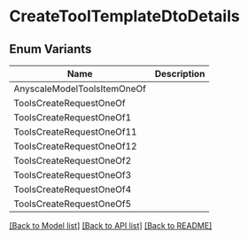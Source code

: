 # CreateToolTemplateDtoDetails

## Enum Variants

| Name | Description |
|---- | -----|
| AnyscaleModelToolsItemOneOf |  |
| ToolsCreateRequestOneOf |  |
| ToolsCreateRequestOneOf1 |  |
| ToolsCreateRequestOneOf11 |  |
| ToolsCreateRequestOneOf12 |  |
| ToolsCreateRequestOneOf2 |  |
| ToolsCreateRequestOneOf3 |  |
| ToolsCreateRequestOneOf4 |  |
| ToolsCreateRequestOneOf5 |  |

[[Back to Model list]](../README.md#documentation-for-models) [[Back to API list]](../README.md#documentation-for-api-endpoints) [[Back to README]](../README.md)


